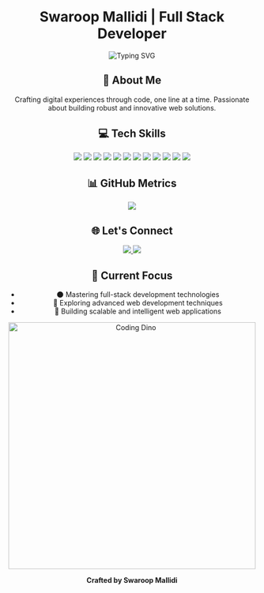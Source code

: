 <div align="center">

#  Swaroop Mallidi  | Full Stack Developer

![Typing SVG](https://readme-typing-svg.herokuapp.com?font=Fira+Code&pause=1000&color=1E90FF&center=true&width=600&lines=Full+Stack+Developer;Web+Technology+Innovator;Creative+Problem+Solver)


## 🔮 About Me

Crafting digital experiences through code, one line at a time. Passionate about building robust and innovative web solutions.


## 💻 Tech Skills

<p align="center">
  <img src="https://img.shields.io/badge/-Python-1A1A2E?style=for-the-badge&logo=python&logoColor=3776AB"/>
  <img src="https://img.shields.io/badge/-C-1A1A2E?style=for-the-badge&logo=c&logoColor=A8B9CC"/>
  <img src="https://img.shields.io/badge/-Git-1A1A2E?style=for-the-badge&logo=git&logoColor=F05032"/>
  <img src="https://img.shields.io/badge/-React-1A1A2E?style=for-the-badge&logo=react&logoColor=61DAFB"/>
  <img src="https://img.shields.io/badge/-JavaScript-1A1A2E?style=for-the-badge&logo=javascript&logoColor=F7DF1E"/>
  <img src="https://img.shields.io/badge/-Java-1A1A2E?style=for-the-badge&logo=java&logoColor=007396"/>
  <img src="https://img.shields.io/badge/-Node.js-1A1A2E?style=for-the-badge&logo=nodedotjs&logoColor=339933"/>
  <img src="https://img.shields.io/badge/-Express.js-1A1A2E?style=for-the-badge&logo=express&logoColor=white"/>
  <img src="https://img.shields.io/badge/-MongoDB-1A1A2E?style=for-the-badge&logo=mongodb&logoColor=47A248"/>
  <img src="https://img.shields.io/badge/-SQL-1A1A2E?style=for-the-badge&logo=postgresql&logoColor=4169E1"/>
  <img src="https://img.shields.io/badge/-HTML5-1A1A2E?style=for-the-badge&logo=html5&logoColor=E34F26"/>
  <img src="https://img.shields.io/badge/-CSS3-1A1A2E?style=for-the-badge&logo=css3&logoColor=1572B6"/>
</p>


## 📊 GitHub Metrics

<p align="center">
  <img src="https://github-readme-stats.vercel.app/api?username=yourgithubusername&theme=dark&hide_border=true&include_all_commits=true&count_private=true"/>
</p>


## 🌐 Let's Connect

<p align="center">
  <a href="mailto:swaroopmallidi7777@gmail.com">
    <img src="https://img.shields.io/badge/Email-1A1A2E?style=for-the-badge&logo=gmail&logoColor=D14836"/>
  </a>
  <a href="https://linkedin.com/in/yourusername">
    <img src="https://img.shields.io/badge/LinkedIn-1A1A2E?style=for-the-badge&logo=linkedin&logoColor=0077B5"/>
  </a>
</p>


## 🚀 Current Focus

- 🌑 Mastering full-stack development technologies
- 🔬 Exploring advanced web development techniques
- 🤖 Building scalable and intelligent web applications


<p align="center">
  <img src="https://raw.githubusercontent.com/saadeghi/saadeghi/master/dino.gif" alt="Coding Dino" width="500"/>
</p>


<p align="center">
  <strong>Crafted by Swaroop Mallidi</strong>
</p>
</div>
